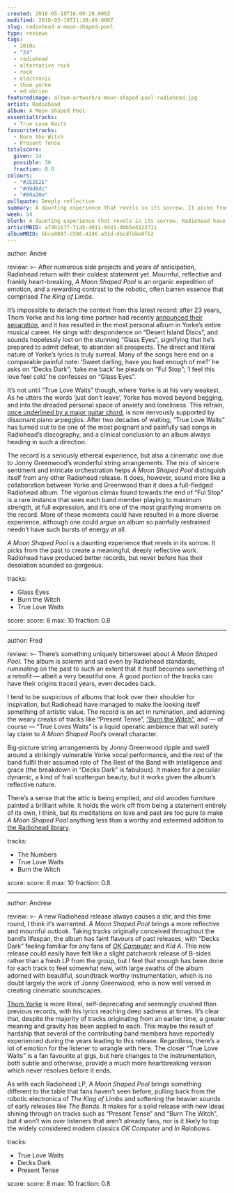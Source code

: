 ```yaml
---
created: 2016-05-18T16:00:28.000Z
modified: 2018-03-10T21:38:49.000Z
slug: radiohead-a-moon-shaped-pool
type: reviews
tags:
  - 2010s
  - "24"
  - radiohead
  - alternative rock
  - rock
  - electronic
  - thom yorke
  - ed obrien
featuredimage: album-artwork/a-moon-shaped-pool-radiohead.jpg
artist: Radiohead
album: A Moon Shaped Pool
essentialtracks:
  - True Love Waits
favouritetracks:
  - Burn the Witch
  - Present Tense
totalscore:
  given: 24
  possible: 30
  fraction: 0.8
colours:
  - "#2E2E2E"
  - "#d9d8dc"
  - "#80a20e"
pullquote: Deeply reflective
summary: A daunting experience that revels in its sorrow. It picks from the past to create a meaningful, deeply reflective work. Radiohead have produced better records, but never before has their desolation sounded so gorgeous.
week: 54
blurb: A daunting experience that revels in its sorrow. Radiohead have produced better records, but never before has their desolation sounded so gorgeous.
artistMBID: a74b1b7f-71a5-4011-9441-d0b5e4122711
albumMBID: bbce0087-d386-4246-a51d-dbcdfdbe8fb2
---
```

author: André

review: >-
  After numerous side projects and years of anticipation, Radiohead return with their coldest statement yet. Mournful, reflective and frankly heart-breaking, *A Moon Shaped Pool* is an organic expedition of emotion, and a rewarding contrast to the robotic, often barren essence that comprised *The King of Limbs*. 
  
  It’s impossible to detach the context from this latest record: after 23 years, Thom Yorke and his long-time partner had recently [announced their separation](http://www.nme.com/news/thom-yorke/87598), and it has resulted in the most personal album in Yorke’s entire musical career. He sings with despondence on “Desert Island Discs”, and sounds hopelessly lost on the stunning “Glass Eyes”, signifying that he’s prepared to admit defeat, to abandon all prospects. The direct and literal nature of Yorke’s lyrics is truly surreal. Many of the songs here end on a comparable painful note: ‘Sweet darling, have you had enough of me?’ he asks on “Decks Dark”; ‘take me back’ he pleads on “Ful Stop”; ‘I feel this love feel cold’ he confesses on “Glass Eyes”. 
  
  It’s not until “True Love Waits” though, where Yorke is at his very weakest. As he utters the words ‘just don’t leave’, Yorke has moved beyond begging, and into the dreaded personal space of anxiety and loneliness. This refrain, [once underlined by a major guitar chord](https://www.youtube.com/watch?v=LsJTaMSx3_8), is now nervously supported by dissonant piano arpeggios. After two decades of waiting, “True Love Waits” has turned out to be one of the most poignant and painfully sad songs in Radiohead’s discography, and a clinical conclusion to an album always heading in such a direction.
  
  The record is a seriously ethereal experience, but also a cinematic one due to Jonny Greenwood’s wonderful string arrangements. The mix of sincere sentiment and intricate orchestration helps *A Moon Shaped Pool* distinguish itself from any other Radiohead release. It does, however, sound more like a collaboration between Yorke and Greenwood than it does a full-fledged Radiohead album. The vigorous climax found towards the end of “Ful Stop” is a rare instance that sees each band member playing to maximum strength, at full expression, and it’s one of the most gratifying moments on the record. More of these moments could have resulted in a more diverse experience, although one could argue an album so painfully restrained needn’t have such bursts of energy at all. 
  
  *A Moon Shaped Pool* is a daunting experience that revels in its sorrow. It picks from the past to create a meaningful, deeply reflective work. Radiohead have produced better records, but never before has their desolation sounded so gorgeous.

tracks:
  - Glass Eyes
  - ­Burn the Witch
  - ­True Love Waits

score:
  score: 8
  max: 10
  fraction: 0.8

---
author: Fred

review: >-
  There’s something uniquely bittersweet about *A Moon Shaped Pool*. The album is solemn and sad even by Radiohead standards, ruminating on the past to such an extent that it itself becomes something of a retrofit — albeit a very beautiful one. A good portion of the tracks can have their origins traced years, even decades back. 
  
  I tend to be suspicious of albums that look over their shoulder for inspiration, but Radiohead have managed to make the looking itself something of artistic value. The record is an act in rumination, and adorning the weary creaks of tracks like “Present Tense”, [“Burn the Witch”](/articles/new-track-burn-the-witch-radiohead/), and — of course — “True Loves Waits” is a liquid operatic ambience that will surely lay claim to *A Moon Shaped Pool*’s overall character. 
  
  Big-picture string arrangements by Jonny Greenwood ripple and swell around a strikingly vulnerable Yorke vocal performance, and the rest of the band fulfil their assumed role of The Rest of the Band with intelligence and grace (the breakdown in “Decks Dark” is fabulous). It makes for a peculiar dynamic, a kind of frail scattergun beauty, but it works given the album’s reflective nature. 
  
  There’s a sense that the attic is being emptied, and old wooden furniture painted a brilliant white. It holds the work off from being a statement entirely of its own, I think, but its meditations on love and past are too pure to make *A Moon Shaped Pool* anything less than a worthy and esteemed addition to [the Radiohead library](/articles/ranking-radioheads-discography/).

tracks:
  - The Numbers
  - ­True Love Waits
  - ­Burn the Witch

score:
  score: 8
  max: 10
  fraction: 0.8

---
author: Andrew

review: >-
  A new Radiohead release always causes a stir, and this time round, I think it’s warranted. *A Moon Shaped Pool* brings a more reflective and mournful outlook. Taking tracks originally conceived throughout the band’s lifespan, the album has faint flavours of past releases, with “Decks Dark” feeling familiar for any fans of [*OK Computer*](/reviews/radiohead-ok-computer/) and *Kid A*. This new release could easily have felt like a slight patchwork release of B-sides rather than a fresh LP from the group, but I feel that enough has been done for each track to feel somewhat new, with large swaths of the album adorned with beautiful, soundtrack worthy instrumentation, which is no doubt largely the work of Jonny Greenwood, who is now well versed in creating cinematic soundscapes. 
  
  [Thom Yorke](/reviews/thom-yorke-anima/) is more literal, self-deprecating and seemingly crushed than previous records, with his lyrics reaching deep sadness at times. It’s clear that, despite the majority of tracks originating from an earlier time, a greater meaning and gravity has been applied to each. This maybe the result of hardship that several of the contributing band members have reportedly experienced during the years leading to this release. Regardless, there’s a lot of emotion for the listener to wrangle with here. The closer “True Love Waits” is a fan favourite at gigs, but here changes to the instrumentation, both subtle and otherwise, provide a much more heartbreaking version which never resolves before it ends. 
  
  As with each Radiohead LP, *A Moon Shaped Pool* brings something different to the table that fans haven’t seen before, pulling back from the robotic electronica of *The King of Limbs* and softening the heavier sounds of early releases like *The Bends*. It makes for a solid release with new ideas shining through on tracks such as “Present Tense” and “Burn The Witch”, but it won’t win over listeners that aren’t already fans, nor is it likely to top the widely considered modern classics *OK Computer* and *In Rainbows*.

tracks:
  - True Love Waits
  - ­Decks Dark
  - ­Present Tense
  
score:
  score: 8
  max: 10
  fraction: 0.8
